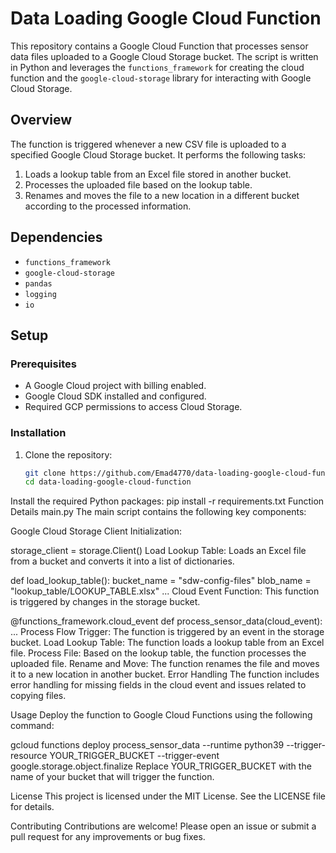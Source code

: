 # Data Loading Google Cloud Function

This repository contains a Google Cloud Function that processes sensor data files uploaded to a Google Cloud Storage bucket. The script is written in Python and leverages the `functions_framework` for creating the cloud function and the `google-cloud-storage` library for interacting with Google Cloud Storage.

## Overview

The function is triggered whenever a new CSV file is uploaded to a specified Google Cloud Storage bucket. It performs the following tasks:

1. Loads a lookup table from an Excel file stored in another bucket.
2. Processes the uploaded file based on the lookup table.
3. Renames and moves the file to a new location in a different bucket according to the processed information.

## Dependencies

- `functions_framework`
- `google-cloud-storage`
- `pandas`
- `logging`
- `io`

## Setup

### Prerequisites

- A Google Cloud project with billing enabled.
- Google Cloud SDK installed and configured.
- Required GCP permissions to access Cloud Storage.

### Installation

1. Clone the repository:
   ```sh
   git clone https://github.com/Emad4770/data-loading-google-cloud-function.git
   cd data-loading-google-cloud-function
Install the required Python packages:
pip install -r requirements.txt
Function Details
main.py
The main script contains the following key components:

Google Cloud Storage Client Initialization:

storage_client = storage.Client()
Load Lookup Table:
Loads an Excel file from a bucket and converts it into a list of dictionaries.

def load_lookup_table():
    bucket_name = "sdw-config-files"
    blob_name = "lookup_table/LOOKUP_TABLE.xlsx"
    ...
Cloud Event Function:
This function is triggered by changes in the storage bucket.

@functions_framework.cloud_event
def process_sensor_data(cloud_event):
    ...
Process Flow
Trigger: The function is triggered by an event in the storage bucket.
Load Lookup Table: The function loads a lookup table from an Excel file.
Process File: Based on the lookup table, the function processes the uploaded file.
Rename and Move: The function renames the file and moves it to a new location in another bucket.
Error Handling
The function includes error handling for missing fields in the cloud event and issues related to copying files.

Usage
Deploy the function to Google Cloud Functions using the following command:

gcloud functions deploy process_sensor_data --runtime python39 --trigger-resource YOUR_TRIGGER_BUCKET --trigger-event google.storage.object.finalize
Replace YOUR_TRIGGER_BUCKET with the name of your bucket that will trigger the function.

License
This project is licensed under the MIT License. See the LICENSE file for details.

Contributing
Contributions are welcome! Please open an issue or submit a pull request for any improvements or bug fixes.
